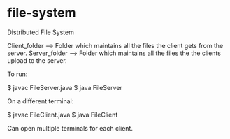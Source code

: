 # file-system
Distributed File System

Client_folder --> Folder which maintains all the files the client gets from the server.
Server_folder --> Folder which maintains all the files the the clients upload to the server.

To run:

$ javac FileServer.java
$ java FileServer

On a different terminal:

$ javac FileClient.java
$ java FileClient

Can open multiple terminals for each client.
